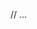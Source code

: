 <template>
  <SwitcherButton
    v-model="model"
    :switcher
  />
</template>

// ...

<script setup lang="ts">
  import { ref } from 'vue';
  import {SwitcherButton} from '@libs/components/buttons/SwitcherButton.vue';

  const model = ref<string>();
  const switcher = {
    left: {
      text: 'Title 1',
      value: 'Value 1',
    },
    right: {
      text: 'Title 2',
      value: 'Value 2',
    },
  };
</script>
